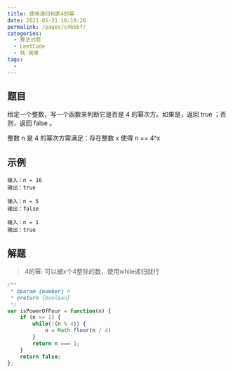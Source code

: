 ```yaml
---
title: 使用递归判断4的幂
date: 2021-05-31 16:19:26
permalink: /pages/c46bbf/
categories:
  - 算法试题
  - LeetCode
  - 栈-简单
tags:
  -
---
```


## 题目
给定一个整数，写一个函数来判断它是否是 4 的幂次方。如果是，返回 true ；否则，返回 false 。

整数 n 是 4 的幂次方需满足：存在整数 x 使得 n == 4^x

## 示例
    输入：n = 16
    输出：true

    输入：n = 5
    输出：false

    输入：n = 1
    输出：true

## 解题
> 4的幂: 可以被x个4整除的数，使用while递归就行


```js
/**
 * @param {number} n
 * @return {boolean}
 */
var isPowerOfFour = function(n) {
    if (n >= 1) {
        while(!(n % 4)) {
            n = Math.floor(n / 4)
        }
        return n === 1;
    }
    return false;
};
```